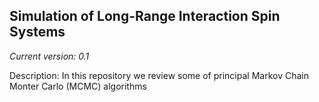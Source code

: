 Simulation of Long-Range Interaction Spin Systems
------------------------------------------------

*Current version: 0.1*

Description:
In this repository we review some of principal Markov Chain Monter Carlo (MCMC) algorithms 
